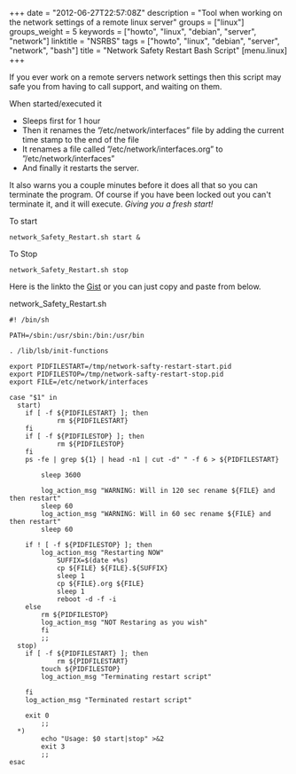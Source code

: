+++
date = "2012-06-27T22:57:08Z"
description = "Tool when working on the network settings of a remote linux server"
groups = ["linux"]
groups_weight = 5
keywords = ["howto", "linux", "debian", "server", "network"]
linktitle = "NSRBS"
tags = ["howto", "linux", "debian", "server", "network", "bash"]
title = "Network Safety Restart Bash Script"
[menu.linux]
+++

If you ever work on a remote servers network settings then this script may safe you from having to call support, and waiting on them.

When started/executed it

 * Sleeps first for 1 hour
 * Then it renames the ”/etc/network/interfaces” file by adding the current time stamp to the end of the file
 * It renames a file called ”/etc/network/interfaces.org” to ”/etc/network/interfaces”
 * And finally it restarts the server.

It also warns you a couple minutes before it does all that so you can terminate the program. Of course if you have been locked out you can't terminate it, and it will execute. *Giving you a fresh start!*


To start

	network_Safety_Restart.sh start &

To Stop

	network_Safety_Restart.sh stop


Here is the linkto the [Gist](https://gist.github.com/robotamer/1479769) or you can just copy and paste from below.



network_Safety_Restart.sh

	#! /bin/sh
	 
	PATH=/sbin:/usr/sbin:/bin:/usr/bin
	 
	. /lib/lsb/init-functions
	 
	export PIDFILESTART=/tmp/network-safty-restart-start.pid
	export PIDFILESTOP=/tmp/network-safty-restart-stop.pid
	export FILE=/etc/network/interfaces
	 
	case "$1" in
	  start)  
		if [ -f ${PIDFILESTART} ]; then
	        	rm ${PIDFILESTART}
		fi
		if [ -f ${PIDFILESTOP} ]; then
	        	rm ${PIDFILESTOP}
		fi	
		ps -fe | grep ${1} | head -n1 | cut -d" " -f 6 > ${PIDFILESTART}
	 
	        sleep 3600 
	 
	        log_action_msg "WARNING: Will in 120 sec rename ${FILE} and then restart"
	        sleep 60
	        log_action_msg "WARNING: Will in 60 sec rename ${FILE} and then restart"
	        sleep 60
	 
		if ! [ -f ${PIDFILESTOP} ]; then
			log_action_msg "Restarting NOW"
	        	SUFFIX=$(date +%s)
	        	cp ${FILE} ${FILE}.${SUFFIX}
	        	sleep 1
	        	cp ${FILE}.org ${FILE}
	        	sleep 1
	        	reboot -d -f -i
		else
			rm ${PIDFILESTOP}
			log_action_msg "NOT Restaring as you wish"
	    	fi
	        ;;
	  stop)
		if [ -f ${PIDFILESTART} ]; then
	        	rm ${PIDFILESTART}
			touch ${PIDFILESTOP}
			log_action_msg "Terminating restart script"
	 
		fi
		log_action_msg "Terminated restart script"
	 
		exit 0
	        ;;
	  *)
	        echo "Usage: $0 start|stop" >&2
	        exit 3
	        ;;
	esac

